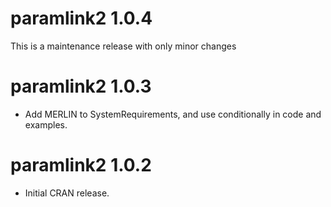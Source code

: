 # paramlink2 1.0.4

This is a maintenance release with only minor changes


# paramlink2 1.0.3

* Add MERLIN to SystemRequirements, and use conditionally in code and examples.


# paramlink2 1.0.2

* Initial CRAN release.

